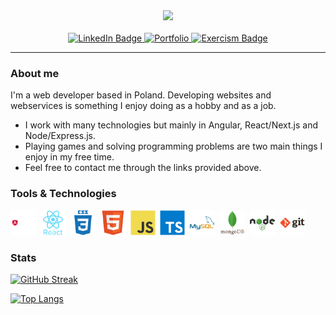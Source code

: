 <div id="header" align="center">
  <img src="https://media.giphy.com/media/v1.Y2lkPTc5MGI3NjExdzEyeXI1cXJqYWdyNnFzbnliZGlmMmFjbG9ybWl0dW43OXBrNW1kZiZlcD12MV9pbnRlcm5hbF9naWZfYnlfaWQmY3Q9Zw/HzPtbOKyBoBFsK4hyc/giphy.gif" width="100"/>
  <br></br> 
  <div id="badges">
    <a href="https://www.linkedin.com/in/przemys%C5%82aw-kaczmarski-87061520a/">
      <img src="https://img.shields.io/badge/LinkedIn-blue?style=for-the-badge&logo=linkedin&logoColor=white" alt="LinkedIn Badge"/>
    </a>
    <a href="https://pkaczmarski.pages.dev/">
      <img src="https://img.shields.io/badge/Portfolio-yellow?style=for-the-badge" alt="Portfolio"/>
    </a>
    <a href="https://exercism.org/profiles/Eciric">
      <img src="https://img.shields.io/badge/Exercism-purple?style=for-the-badge&logo=exercism&logoColor=white" alt="Exercism Badge"/>
    </a>
  </div>
</div>

---
### About me

I'm a web developer based in Poland. Developing websites and webservices is something I enjoy doing as a hobby and as a job.

- I work with many technologies but mainly in Angular, React/Next.js and Node/Express.js.
- Playing games and solving programming problems are two main things I enjoy in my free time.
- Feel free to contact me through the links provided above.

### Tools & Technologies
<div>
  <img src="https://github.com/devicons/devicon/blob/master/icons/angular/angular-original-wordmark.svg" title="Angular" alt="Angular" width="40" height="40"/>&nbsp;
  <img src="https://github.com/devicons/devicon/blob/master/icons/react/react-original-wordmark.svg" title="React" alt="React" width="40" height="40"/>&nbsp;
  <img src="https://github.com/devicons/devicon/blob/master/icons/css3/css3-plain-wordmark.svg"  title="CSS3" alt="CSS" width="40" height="40"/>&nbsp;
  <img src="https://github.com/devicons/devicon/blob/master/icons/html5/html5-original.svg" title="HTML5" alt="HTML" width="40" height="40"/>&nbsp;
  <img src="https://github.com/devicons/devicon/blob/master/icons/javascript/javascript-original.svg" title="JavaScript" alt="JavaScript" width="40" height="40"/>&nbsp;
  <img src="https://github.com/devicons/devicon/blob/master/icons/typescript/typescript-original.svg" title="TypeScript" alt="TypeScript" width="40" height="40"/>&nbsp;
  <img src="https://github.com/devicons/devicon/blob/master/icons/mysql/mysql-original-wordmark.svg" title="MySQL"  alt="MySQL" width="40" height="40"/>&nbsp;
  <img src="https://github.com/devicons/devicon/blob/master/icons/mongodb/mongodb-original-wordmark.svg" title="MongoDB"  alt="MongoDB" width="40" height="40"/>&nbsp;
  <img src="https://github.com/devicons/devicon/blob/master/icons/nodejs/nodejs-original-wordmark.svg" title="NodeJS" alt="NodeJS" width="40" height="40"/>&nbsp;
  <img src="https://github.com/devicons/devicon/blob/master/icons/git/git-original-wordmark.svg" title="Git" **alt="Git" width="40" height="40"/>
</div>

### Stats
[![GitHub Streak](http://github-readme-streak-stats.herokuapp.com?user=Nyviel&theme=dark&background=000000)](https://git.io/streak-stats)

[![Top Langs](https://github-readme-stats.vercel.app/api/top-langs/?username=Nyviel&layout=compact&theme=vision-friendly-dark)](https://github.com/anuraghazra/github-readme-stats)
